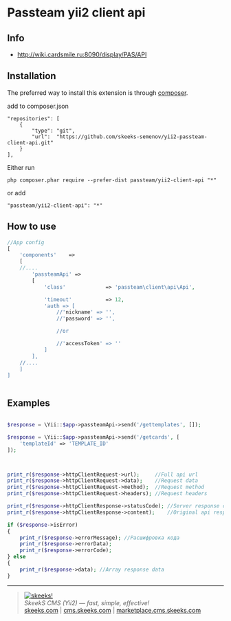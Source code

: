 Passteam yii2 client api
===================================

Info
------------
* http://wiki.cardsmile.ru:8090/display/PAS/API

Installation
------------

The preferred way to install this extension is through [composer](http://getcomposer.org/download/).

add to composer.json
```
"repositories": [
    {
        "type": "git",
        "url":  "https://github.com/skeeks-semenov/yii2-passteam-client-api.git"
    }
],
```

Either run

```
php composer.phar require --prefer-dist passteam/yii2-client-api "*"
```

or add

```
"passteam/yii2-client-api": "*"
```

How to use
----------

```php
//App config
[
    'components'    =>
    [
    //....
        'passteamApi' =>
        [
            'class'             => 'passteam\client\api\Api',

            'timeout'           => 12,
            'auth => [
                //'nickname' => '',
                //'password' => '',

                //or

                //'accessToken' => ''
            ]
        ],
    //....
    ]
]



```

Examples
----------

```php

$response = \Yii::$app->passteamApi->send('/gettemplates', []);

$response = \Yii::$app->passteamApi->send('/getcards', [
    'templateId' => 'TEMPLATE_ID'
]);



print_r($response->httpClientRequest->url);     //Full api url
print_r($response->httpClientRequest->data);    //Request data
print_r($response->httpClientRequest->method);  //Request method
print_r($response->httpClientRequest->headers); //Request headers

print_r($response->httpClientResponse->statusCode); //Server response code
print_r($response->httpClientResponse->content);    //Original api response

if ($response->isError)
{
    print_r($response->errorMessage); //Расшифровка кода
    print_r($response->errorData);
    print_r($response->errorCode);
} else
{
    print_r($response->data); //Array response data
}

```
___

> [![skeeks!](https://gravatar.com/userimage/74431132/13d04d83218593564422770b616e5622.jpg)](http://skeeks.com)  
<i>SkeekS CMS (Yii2) — fast, simple, effective!</i>  
[skeeks.com](http://skeeks.com) | [cms.skeeks.com](http://cms.skeeks.com) | [marketplace.cms.skeeks.com](http://marketplace.cms.skeeks.com)

